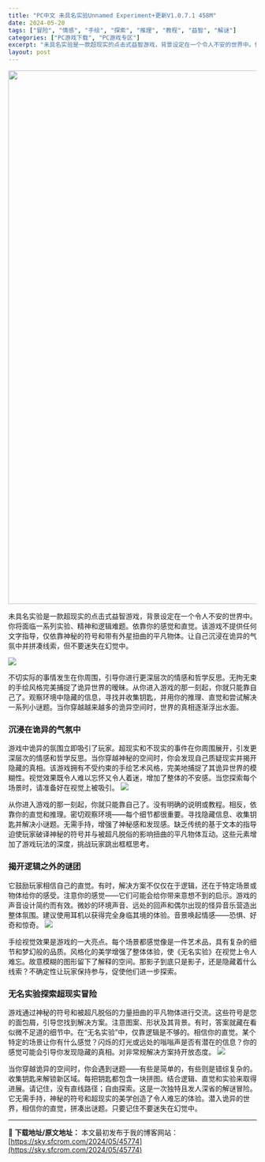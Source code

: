 ```yaml
---
title: "PC中文 未具名实验Unnamed Experiment+更新V1.0.7.1 458M"
date: 2024-05-20
tags: ["冒险", "情感", "手绘", "探索", "推理", "教程", "益智", "解谜"]
categories: ["PC游戏下载", "PC游戏专区"]
excerpt: "未具名实验是一款超现实的点击式益智游戏，背景设定在一个令人不安的世界中。你将面临一系列实验、精神和逻辑难题。依靠你的感觉和直觉。该游戏不提供任何文字指导，仅依靠神秘的符号和带有外星扭曲的平凡物体。让自己沉浸在诡异的气氛中并拼凑线索，但不要迷失在幻觉中。 不切实际的事情发生在你周围，引导你进行更深层次&hellip;"
layout: post
---
```


<img class="aligncenter size-full wp-image-45771" src="https://sky.sfcrom.com/wp-content/uploads/2024/05/20240520114929-58d44.jpeg" alt="" width="1200" height="1080" />

未具名实验是一款超现实的点击式益智游戏，背景设定在一个令人不安的世界中。你将面临一系列实验、精神和逻辑难题。依靠你的感觉和直觉。该游戏不提供任何文字指导，仅依靠神秘的符号和带有外星扭曲的平凡物体。让自己沉浸在诡异的气氛中并拼凑线索，但不要迷失在幻觉中。

<img src="https://sky.sfcrom.com/wp-content/uploads/2024/05/20240520114929-7a7a4.jpeg" />

不切实际的事情发生在你周围，引导你进行更深层次的情感和哲学反思。无拘无束的手绘风格完美捕捉了诡异世界的暧昧。从你进入游戏的那一刻起，你就只能靠自己了。观察环境中隐藏的信息，寻找并收集钥匙，并用你的推理、直觉和尝试解决一系列小谜题。当你穿越越来越多的诡异空间时，世界的真相逐渐浮出水面。
<h3>沉浸在诡异的气氛中</h3>
游戏中诡异的氛围立即吸引了玩家。超现实和不现实的事件在你周围展开，引发更深层次的情感和哲学反思。当你穿越神秘的空间时，你会发现自己质疑现实并揭开隐藏的真相。该游戏拥有不受约束的手绘艺术风格，完美地捕捉了其诡异世界的模糊性。视觉效果既令人难以忘怀又令人着迷，增加了整体的不安感。当您探索每个场景时，请准备好在视觉上被吸引。

<img src="https://sky.sfcrom.com/wp-content/uploads/2024/05/20240520114930-2164d.jpeg" />

从你进入游戏的那一刻起，你就只能靠自己了。没有明确的说明或教程。相反，依靠你的直觉和推理。密切观察环境——每个细节都很重要。寻找隐藏信息、收集钥匙并解决小谜题。无需手持，增强了神秘感和发现感。缺乏传统的基于文本的指导迫使玩家破译神秘的符号并与被超凡脱俗的影响扭曲的平凡物体互动。这些元素增加了游戏玩法的深度，挑战玩家跳出框框思考。
<h3>揭开逻辑之外的谜团</h3>
它鼓励玩家相信自己的直觉。有时，解决方案不仅仅在于逻辑，还在于特定场景或物体给你的感受。注意你的感觉——它们可能会给你带来意想不到的启示。游戏的声音设计简约而有效。微妙的环境声音、远处的回声和偶尔出现的怪异音乐营造出整体氛围。建议使用耳机以获得完全身临其境的体验。音景唤起情感——恐惧、好奇和惊奇。

<img src="https://sky.sfcrom.com/wp-content/uploads/2024/05/20240520114931-93604.jpeg" />

手绘视觉效果是游戏的一大亮点。每个场景都感觉像是一件艺术品，具有复杂的细节和梦幻般的品质。风格化的美学增强了整体体验，使《无名实验》在视觉上令人难忘。故意模糊的图形留下了解释的空间。那影子到底只是影子，还是隐藏着什么线索？不确定性让玩家保持参与，促使他们进一步探索。
<h3>无名实验探索超现实冒险</h3>
游戏通过神秘的符号和被超凡脱俗的力量扭曲的平凡物体进行交流。这些符号是您的面包屑，引导您找到解决方案。注意图案、形状及其背景。有时，答案就藏在看似微不足道的细节中。在“无名实验”中，仅靠逻辑是不够的。相信你的直觉。某个特定的场景让你有什么感觉？闪烁的灯光或远处的嗡嗡声是否有潜在的信息？你的感觉可能会引导你发现隐藏的真相。对非常规解决方案持开放态度。

<img src="https://sky.sfcrom.com/wp-content/uploads/2024/05/20240520114931-a9733.jpeg" />

当你穿越诡异的空间时，你会遇到谜题——有些是简单的，有些则是错综复杂的。收集钥匙来解锁新区域。每把钥匙都包含一块拼图。结合逻辑、直觉和实验来取得进展。请记住，没有直线路径；自由探索。这是一次独特且发人深省的解谜冒险。它无需手持，神秘的符号和超现实的美学创造了令人难忘的体验。潜入诡异的世界，相信你的直觉，拼凑出谜题。只要记住不要迷失在幻觉中。

---
📖 **下载地址/原文地址：** 本文最初发布于我的博客网站：[https://sky.sfcrom.com/2024/05/45774](https://sky.sfcrom.com/2024/05/45774)
